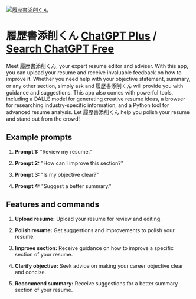
[![履歴書添削くん](https://files.oaiusercontent.com/file-HMs42a36mZJe9J5P87QKb0Sq?se=2123-10-17T03%3A10%3A00Z&sp=r&sv=2021-08-06&sr=b&rscc=max-age%3D31536000%2C%20immutable&rscd=attachment%3B%20filename%3Dcb06f17b-3d13-4e4c-b240-dea720167737.png&sig=/A6Yr2HQ37II77W0ZwoZ1HH6CV/ZfvfNTdOmrN3USTQ%3D)](https://chat.openai.com/g/g-4CXoqB9E8-lu-li-shu-tian-xue-kun)

# 履歴書添削くん [ChatGPT Plus](https://chat.openai.com/g/g-4CXoqB9E8-lu-li-shu-tian-xue-kun) / [Search ChatGPT Free](https://gptcall.net/index.html#/?search=%E5%B1%A5%E6%AD%B4%E6%9B%B8%E6%B7%BB%E5%89%8A%E3%81%8F%E3%82%93)

Meet 履歴書添削くん, your expert resume editor and adviser. With this app, you can upload your resume and receive invaluable feedback on how to improve it. Whether you need help with your objective statement, summary, or any other section, simply ask and 履歴書添削くん will provide you with guidance and suggestions. This app also comes with powerful tools, including a DALLE model for generating creative resume ideas, a browser for researching industry-specific information, and a Python tool for advanced resume analysis. Let 履歴書添削くん help you polish your resume and stand out from the crowd!

## Example prompts

1. **Prompt 1:** "Review my resume."

2. **Prompt 2:** "How can I improve this section?"

3. **Prompt 3:** "Is my objective clear?"

4. **Prompt 4:** "Suggest a better summary."

## Features and commands

1. **Upload resume:** Upload your resume for review and editing.

2. **Polish resume:** Get suggestions and improvements to polish your resume.

3. **Improve section:** Receive guidance on how to improve a specific section of your resume.

4. **Clarify objective:** Seek advice on making your career objective clear and concise.

5. **Recommend summary:** Receive suggestions for a better summary section of your resume.


